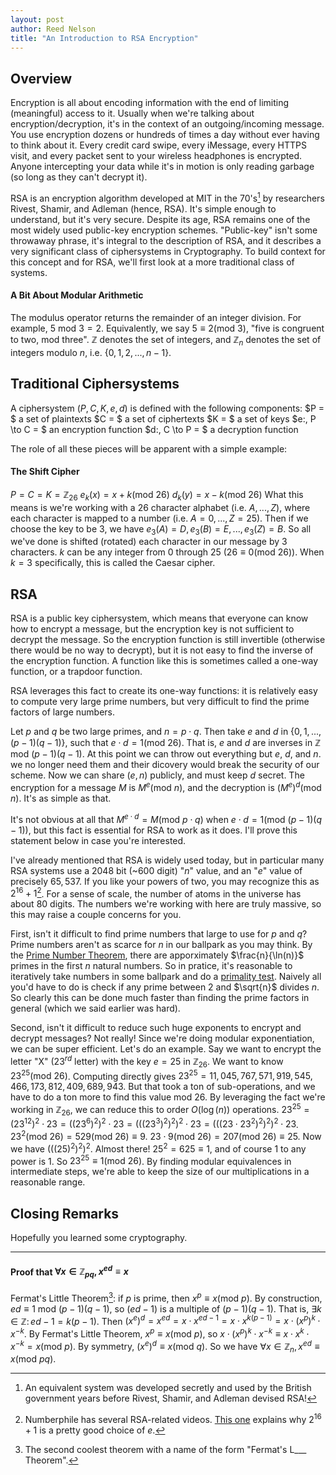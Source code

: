 ```yaml
---
layout: post
author: Reed Nelson
title: "An Introduction to RSA Encryption"
---
```



## Overview

Encryption is all about encoding information with the end of limiting (meaningful) access to it. Usually when we're talking about encryption/decryption, it's in the context of an outgoing/incoming message. You use encryption dozens or hundreds of times a day without ever having to think about it. Every credit card swipe, every iMessage, every HTTPS visit, and every packet sent to your wireless headphones is encrypted. Anyone intercepting your data while it's in motion is only reading garbage (so long as they can't decrypt it).

RSA is an encryption algorithm developed at MIT in the 70's[^0] by researchers Rivest, Shamir, and Adleman (hence, RSA). It's simple enough to understand, but it's very secure. Despite its age, RSA remains one of the most widely used public-key encryption schemes. "Public-key" isn't some throwaway phrase, it's integral to the description of RSA, and it describes a very significant class of ciphersystems in Cryptography. To build context for this concept and for RSA, we'll first look at a more traditional class of systems.

#### A Bit About Modular Arithmetic

The modulus operator returns the remainder of an integer division. For example, $5 \text{ mod } 3 = 2$. Equivalently, we say $5 \equiv 2 (\text{mod } 3)$, "five is congruent to two, mod three". $\mathbb{Z}$ denotes the set of integers, and $\mathbb{Z}_n$ denotes the set of integers modulo $n$, i.e. $\{0, 1, 2, ..., n-1\}$.

## Traditional Ciphersystems

A ciphersystem $(P, C, K, e, d)$ is defined with the following components:
$P = $ a set of plaintexts
$C = $ a set of ciphertexts
$K = $ a set of keys
$e:\, P \to C = $ an encryption function
$d:\, C \to P = $ a decryption function

The role of all these pieces will be apparent with a simple example:

#### The Shift Cipher

$P = C = K = \mathbb{Z}_{26}$
$e_k(x) = x + k (\text{mod } 26)$
$d_k(y) = x - k (\text{mod } 26)$
What this means is we're working with a $26$ character alphabet (i.e. $A, ..., Z$), where each character is mapped to a number (i.e. $A = 0, ..., Z = 25$). Then if we choose the key to be $3$, we have $e_3(A) = D, e_3(B) = E, ..., e_3(Z) = B$. So all we've done is shifted (rotated) each character in our message by $3$ characters. $k$ can be any integer from $0$ through $25$ ($26 \equiv 0 (\text{mod } 26)$). When $k = 3$ specifically, this is called the Caesar cipher.

## RSA

RSA is a public key ciphersystem, which means that everyone can know how to encrypt a message, but the encryption key is not sufficient to decrypt the message. So the encryption function is still invertible (otherwise there would be no way to decrypt), but it is not easy to find the inverse of the encryption function. A function like this is sometimes called a one-way function, or a trapdoor function.

RSA leverages this fact to create its one-way functions: it is relatively easy to compute very large prime numbers, but very difficult to find the prime factors of large numbers.

Let $p$ and $q$ be two large primes, and $n = p \cdot q$. Then take $e$ and $d$ in $\{0, 1, ..., (p-1)(q-1)\}$, such that $e \cdot d = 1 (\text{mod } 26)$. That is, $e$ and $d$ are inverses in $\mathbb{Z} \text{ mod } (p-1)(q-1)$. At this point we can throw out everything but $e$, $d$, and $n$. we no longer need them and their dicovery would break the security of our scheme. Now we can share $(e, n)$ publicly, and must keep $d$ secret. The encryption for a message $M$ is $M^e (\text{mod } n)$, and the decryption is $(M^e)^d (\text{mod } n)$. It's as simple as that.

It's not obvious at all that $M^{e \cdot d} = M (\text{mod } p \cdot q)$ when $e \cdot d = 1 (\text{mod } (p-1)(q-1))$, but this fact is essential for RSA to work as it does. I'll prove this statement below in case you're interested.

I've already mentioned that RSA is widely used today, but in particular many RSA systems use a $2048$ bit (~$600$ digit) "$n$" value, and an "$e$" value of precisely $65,537$. If you like your powers of two, you may recognize this as $2^{16}+1$[^1]. For a sense of scale, the number of atoms in the universe has about $80$ digits. The numbers we're working with here are truly massive, so this may raise a couple concerns for you.

First, isn't it difficult to find prime numbers that large to use for $p$ and $q$?
Prime numbers aren't as scarce for $n$ in our ballpark as you may think. By the [Prime Number Theorem](https://en.wikipedia.org/wiki/Prime_number_theorem), there are apporximately $\frac{n}{\ln(n)}$ primes in the first $n$ natural numbers. So in pratice, it's reasonable to iteratively take numbers in some ballpark and do a [primality test](https://en.wikipedia.org/wiki/Primality_test). Naively all you'd have to do is check if any prime between $2$ and $\sqrt{n}$ divides $n$. So clearly this can be done much faster than finding the prime factors in general (which we said earlier was hard).

Second, isn't it difficult to reduce such huge exponents to encrypt and decrypt messages?
Not really! Since we're doing modular exponentiation, we can be super efficient. Let's do an example. Say we want to encrypt the letter "X" ($23^{rd}$ letter) with the key $e = 25$ in $\mathbb{Z}_{26}$. We want to know $23^{25} (\text{mod } 26)$. Computing directly gives $23^{25} = 11,045,767,571,919,545,466,173,812,409,689,943$. But that took a ton of sub-operations, and we have to do a ton more to find this value mod $26$. By leveraging the fact we're working in $\mathbb{Z}_{26}$, we can reduce this to order $O(\log(n))$ operations. $23^{25} = (23^{12})^2 \cdot 23 = ((23^6)^2)^2 \cdot 23 = (((23^3)^2)^2)^2 \cdot 23 = (((23 \cdot 23^2)^2)^2)^2 \cdot 23$. $23^2 (\text{mod } 26) = 529 (\text{mod } 26) \equiv 9$. $23 \cdot 9 (\text{mod } 26) = 207 (\text{mod } 26) \equiv 25$. Now we have $(((25)^2)^2)^2$. Almost there! $25^2 = 625 \equiv 1$, and of course $1$ to any power is $1$. So $23^{25} \equiv 1 (\text{mod } 26)$.
By finding modular equivalences in intermediate steps, we're able to keep the size of our multiplications in a reasonable range.

## Closing Remarks

Hopefully you learned some cryptography.

---

#### Proof that $\forall x \in \mathbb{Z}_{pq},\, x^{ed} \equiv x$

Fermat's Little Theorem[^2]: if $p$ is prime, then $x^p \equiv x (\text{mod } p)$.
By construction, $ed \equiv 1 \text{ mod } (p-1)(q-1)$, so $(ed-1)$ is a multiple of $(p-1)(q-1)$.
That is, $\exists k \in \mathbb{Z}:\, ed-1 = k(p-1)$.
Then $(x^e)^d = x^{ed} = x \cdot x^{ed-1} = x \cdot x^{k(p-1)} = x \cdot (x^p)^k \cdot x^{-k}$.
By Fermat's Little Theorem, $x^p \equiv x (\text{mod } p)$, so $x \cdot (x^p)^k \cdot x^{-k} \equiv x \cdot x^k \cdot x^{-k} = x (\text{mod } p)$.
By symmetry, $(x^e)^d \equiv x (\text{mod } q)$.
So we have $\forall x \in \mathbb{Z}_n, x^{ed} \equiv x (\text{mod } pq)$.

[^0]: An equivalent system was developed secretly and used by the British government years before Rivest, Shamir, and Adleman devised RSA!
[^1]: Numberphile has several RSA-related videos. [This one](https://youtu.be/cbGB__V8MNk) explains why $2^{16}+1$ is a pretty good choice of $e$.
[^2]: The second coolest theorem with a name of the form "Fermat's L___ Theorem".
